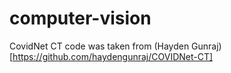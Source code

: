 # computer-vision

CovidNet CT code was taken from (Hayden Gunraj)[https://github.com/haydengunraj/COVIDNet-CT]
